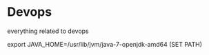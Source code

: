 # Devops
everything related to devops


export JAVA_HOME=/usr/lib/jvm/java-7-openjdk-amd64 (SET PATH)
